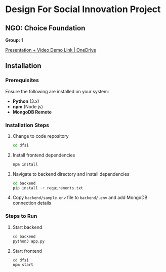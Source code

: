 # Design For Social Innovation Project

## NGO: Choice Foundation  
**Group:** 1  

[Presentation + Video Demo Link | OneDrive](https://iiithydstudents-my.sharepoint.com/:f:/g/personal/prithvi_karthik_students_iiit_ac_in/EoNv3znQolJGti5KMtwzecgBY2mkTRatqUsbcb1M874VMQ?e=PfeYsr)  

## Installation  

### Prerequisites  
Ensure the following are installed on your system:  
- **Python** (3.x)  
- **npm** (Node.js)  
- **MongoDB Remote**  

### Installation Steps  

1. Change to code repository  
   ```bash
   cd dfsi
   ```
2. Install frontend dependencies
   ```bash
   npm install
   ```
3. Navigate to backend directory and install dependencies
   ```bash
   cd backend
   pip install -r requirements.txt
   ```
4. Copy `backend/sample.env` file to `backend/.env` and add MongoDB connection details

### Steps to Run

1. Start backend
   ```bash
   cd backend
   python3 app.py
   ```
2. Start frontend  
   ```bash
   cd dfsi
   npm start
   ```
